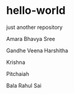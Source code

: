 # hello-world
just another repository

Amara Bhavya Sree 


Gandhe Veena Harshitha


Krishna


Pitchaiah


Bala Rahul Sai



